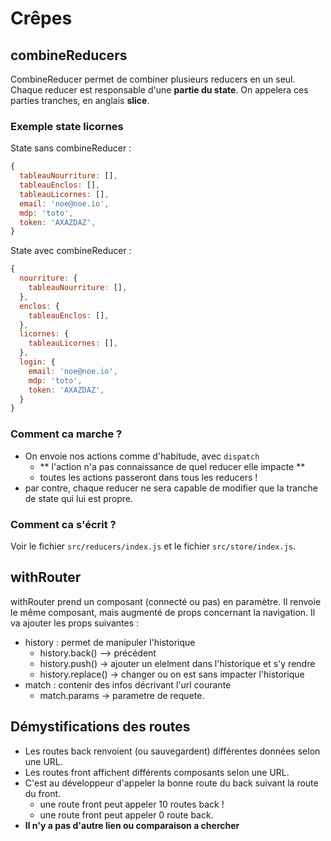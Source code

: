 # Crêpes

## combineReducers

CombineReducer permet de combiner plusieurs reducers en un seul.
Chaque reducer est responsable d'une **partie du state**. On appelera ces parties tranches, en anglais **slice**.

### Exemple state licornes

State sans combineReducer : 

```js
{
  tableauNourriture: [],
  tableauEnclos: [],
  tableauLicornes: [],
  email: 'noe@noe.io',
  mdp: 'toto',
  token: 'AXAZDAZ',
} 
```

State avec combineReducer : 

```js
{
  nourriture: {
    tableauNourriture: [],
  },
  enclos: {
    tableauEnclos: [],
  },
  licornes: {
    tableauLicornes: [],
  },
  login: {
    email: 'noe@noe.io',
    mdp: 'toto',
    token: 'AXAZDAZ',
  }
}
```

### Comment ca marche ?

- On envoie nos actions comme d'habitude, avec `dispatch`
  - ** l'action n'a pas connaissance de quel reducer elle impacte **
  - toutes les actions passeront dans tous les reducers !
- par contre, chaque reducer ne sera capable de modifier que la tranche de state qui lui est propre.

### Comment ca s'écrit ?

Voir le fichier `src/reducers/index.js` et le fichier `src/store/index.js`.

## withRouter

withRouter prend un composant (connecté ou pas) en paramètre.
Il renvoie le même composant, mais augmenté de props concernant la navigation.
Il va ajouter les props suivantes : 

- history : permet de manipuler l'historique
  - history.back() --> précédent
  - history.push() -> ajouter un elelment dans l'historique et s'y rendre
  - history.replace() -> changer ou on est sans impacter l'historique
- match : contenir des infos décrivant l'url courante
  - match.params -> parametre de requete.

## Démystifications des routes

- Les routes back renvoient (ou sauvegardent) différentes données selon une URL.
- Les routes front affichent différents composants selon une URL.
- C'est au développeur d'appeler la bonne route du back suivant la route du front.
  - une route front peut appeler 10 routes back !
  - une route front peut appeler 0 route back.
- **Il n'y a pas d'autre lien ou comparaison a chercher**